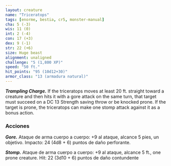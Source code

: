 ```yaml
---
layout: creature
name: "Triceratops"
tags: [enorme, bestia, cr5, monster-manual]
cha: 5 (-3)
wis: 11 (0)
int: 2 (-4)
con: 17 (+3)
dex: 9 (-1)
str: 22 (+6)
size: Huge beast
alignment: unaligned
challenge: "5 (1,800 XP)"
speed: "50 ft."
hit_points: "95 (10d12+30)"
armor_class: "13 (armadura natural)"
---
```


***Trampling Charge.*** If the triceratops moves at least 20 ft. straight toward a creature and then hits it with a gore attack on the same turn, that target must succeed on a DC 13 Strength saving throw or be knocked prone. If the target is prone, the triceratops can make one stomp attack against it as a bonus action.

### Acciones

***Gore.*** Ataque de arma cuerpo a cuerpo: +9 al ataque, alcance 5 pies, un objetivo. Impacto: 24 (4d8 + 6) puntos de daño perforante.

***Stomp.*** Ataque de arma cuerpo a cuerpo: +9 al ataque, alcance 5 ft., one prone creature. Hit: 22 (3d10 + 6) puntos de daño contundente